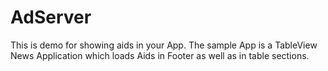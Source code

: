# AdServer

This is demo for showing aids in your App. The sample App is a TableView News Application which loads Aids in Footer as well as in table sections.

